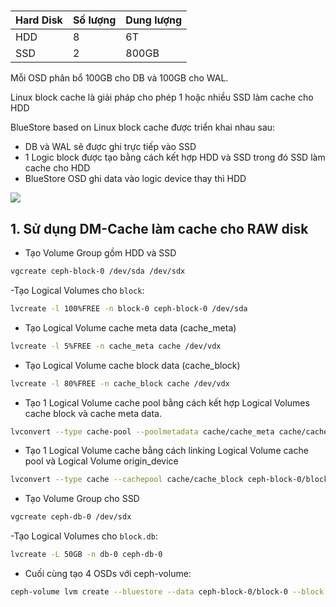 # 

|Hard Disk|Số lượng|Dung lượng|
|---------|--------|----------|
|HDD|8|6T|
|SSD|2|800GB|

Mỗi OSD phân bổ 100GB cho DB và 100GB cho WAL. 

Linux block cache là giải pháp cho phép 1 hoặc nhiều SSD làm cache cho HDD

BlueStore based on Linux block cache được triển khai nhau sau:
- DB và WAL sẽ được ghi trực tiếp vào SSD
- 1 Logic block được tạo bằng cách kết hợp HDD và SSD trong đó SSD làm cache cho HDD
- BlueStore OSD ghi data vào logic device thay thì HDD

<img src=https://i.imgur.com/Euj6Zbz.png>



## 1. Sử dụng DM-Cache làm cache cho RAW disk
- Tạo Volume Group gồm HDD và SSD
```sh
vgcreate ceph-block-0 /dev/sda /dev/sdx
```
-Tạo Logical Volumes cho `block`:
```sh
lvcreate -l 100%FREE -n block-0 ceph-block-0 /dev/sda
```
- Tạo Logical Volume cache meta data (cache_meta)
```sh
lvcreate -l 5%FREE -n cache_meta cache /dev/vdx
```
- Tạo Logical Volume cache block data (cache_block)
```sh
lvcreate -l 80%FREE -n cache_block cache /dev/vdx
```
- Tạo 1 Logical Volume cache pool bằng cách kết hợp Logical Volumes cache block và cache meta data.
```sh
lvconvert --type cache-pool --poolmetadata cache/cache_meta cache/cache_block
```
- Tạo 1 Logical Volume cache bằng cách linking Logical Volume cache pool và Logical Volume origin_device
```sh
lvconvert --type cache --cachepool cache/cache_block ceph-block-0/block-0
```
- Tạo Volume Group cho SSD
```sh
vgcreate ceph-db-0 /dev/sdx
```
-Tạo Logical Volumes cho `block.db`:
```sh
lvcreate -L 50GB -n db-0 ceph-db-0
```
- Cuối cùng tạo 4 OSDs với ceph-volume:
```sh
ceph-volume lvm create --bluestore --data ceph-block-0/block-0 --block.db ceph-db-0/db-0
```
